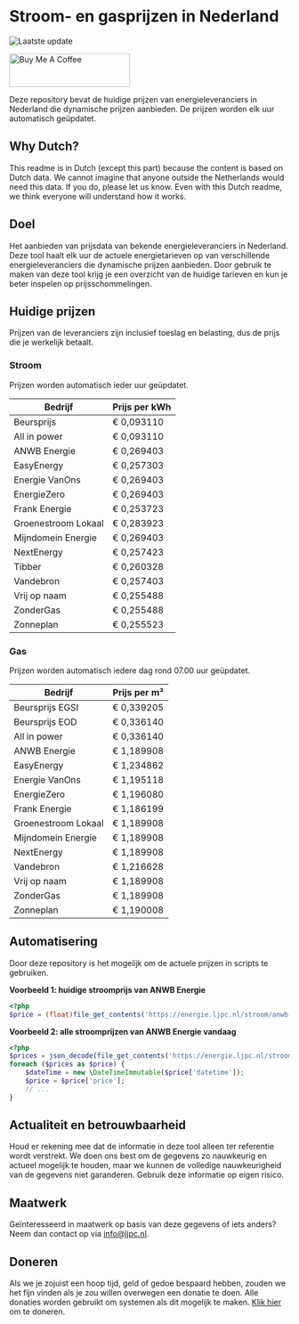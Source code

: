 # Stroom- en gasprijzen in Nederland

![Laatste update](https://img.shields.io/badge/laatste%20update-2025--05--08%2021%3A00%20CET-brightgreen)

<a href="https://www.buymeacoffee.com/Lars-" target="_blank"><img src="https://cdn.buymeacoffee.com/buttons/v2/default-orange.png" alt="Buy Me A Coffee" height="60" style="height: 60px !important;width: 217px !important;" ></a>

Deze repository bevat de huidige prijzen van energieleveranciers in Nederland die dynamische prijzen aanbieden. De prijzen worden elk uur automatisch geüpdatet.

## Why Dutch?

This readme is in Dutch (except this part) because the content is based on Dutch data. We cannot imagine that anyone outside the Netherlands would need this data. If you do, please let us know. Even with this Dutch readme, we think
everyone will understand how it works.

## Doel

Het aanbieden van prijsdata van bekende energieleveranciers in Nederland. Deze tool haalt elk uur de actuele energietarieven op van verschillende energieleveranciers die dynamische prijzen aanbieden. Door gebruik te maken van deze tool
krijg je een overzicht van de huidige tarieven en kun je beter inspelen op prijsschommelingen.

## Huidige prijzen

Prijzen van de leveranciers zijn inclusief toeslag en belasting, dus de prijs die je werkelijk betaalt.

### Stroom

Prijzen worden automatisch ieder uur geüpdatet.

 Bedrijf | Prijs per kWh 
---------|---------------
Beursprijs | € 0,093110
All in power | € 0,093110
ANWB Energie | € 0,269403
EasyEnergy | € 0,257303
Energie VanOns | € 0,269403
EnergieZero | € 0,269403
Frank Energie | € 0,253723
Groenestroom Lokaal | € 0,283923
Mijndomein Energie | € 0,269403
NextEnergy | € 0,257423
Tibber | € 0,260328
Vandebron | € 0,257403
Vrij op naam | € 0,255488
ZonderGas | € 0,255488
Zonneplan | € 0,255523


### Gas

Prijzen worden automatisch iedere dag rond 07.00 uur geüpdatet.

 Bedrijf | Prijs per m³ 
---------|--------------
Beursprijs EGSI | € 0,339205
Beursprijs EOD | € 0,336140
All in power | € 0,336140
ANWB Energie | € 1,189908
EasyEnergy | € 1,234862
Energie VanOns | € 1,195118
EnergieZero | € 1,196080
Frank Energie | € 1,186199
Groenestroom Lokaal | € 1,189908
Mijndomein Energie | € 1,189908
NextEnergy | € 1,189908
Vandebron | € 1,216628
Vrij op naam | € 1,189908
ZonderGas | € 1,189908
Zonneplan | € 1,190008


## Automatisering

Door deze repository is het mogelijk om de actuele prijzen in scripts te gebruiken.

**Voorbeeld 1: huidige stroomprijs van ANWB Energie**

```php
<?php
$price = (float)file_get_contents('https://energie.ljpc.nl/stroom/anwb-energie-nu.txt');

```

**Voorbeeld 2: alle stroomprijzen van ANWB Energie vandaag**

```php
<?php
$prices = json_decode(file_get_contents('https://energie.ljpc.nl/stroom/all-in-power-vandaag.json'),true);
foreach ($prices as $price) {
    $dateTime = new \DateTimeImmutable($price['datetime']);
    $price = $price['price'];
    // ...
}
```

## Actualiteit en betrouwbaarheid

Houd er rekening mee dat de informatie in deze tool alleen ter referentie wordt verstrekt. We doen ons best om de gegevens zo nauwkeurig en actueel mogelijk te houden, maar we kunnen de volledige nauwkeurigheid van de gegevens niet
garanderen. Gebruik deze informatie op eigen risico.

## Maatwerk

Geïnteresseerd in maatwerk op basis van deze gegevens of iets anders? Neem dan contact op
via [info@ljpc.nl](mailto:info@ljpc.nl?subject=Energie%20prijzen).

## Doneren

Als we je zojuist een hoop tijd, geld of gedoe bespaard hebben, zouden we het fijn vinden als je zou willen overwegen een
donatie te doen. Alle donaties worden gebruikt om systemen als dit mogelijk te
maken. [Klik hier](https://www.buymeacoffee.com/Lars-) om te doneren.

